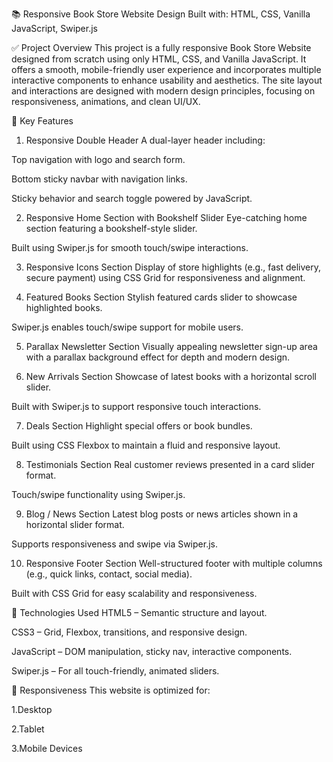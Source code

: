 📚 Responsive Book Store Website Design
Built with: HTML, CSS, Vanilla JavaScript, Swiper.js

✅ Project Overview
This project is a fully responsive Book Store Website designed from scratch using only HTML, CSS, and Vanilla JavaScript. It offers a smooth, mobile-friendly user experience and incorporates multiple interactive components to enhance usability and aesthetics. The site layout and interactions are designed with modern design principles, focusing on responsiveness, animations, and clean UI/UX.

🔑 Key Features
1. Responsive Double Header
A dual-layer header including:

Top navigation with logo and search form.

Bottom sticky navbar with navigation links.

Sticky behavior and search toggle powered by JavaScript.

2. Responsive Home Section with Bookshelf Slider
Eye-catching home section featuring a bookshelf-style slider.

Built using Swiper.js for smooth touch/swipe interactions.

3. Responsive Icons Section
Display of store highlights (e.g., fast delivery, secure payment) using CSS Grid for responsiveness and alignment.

4. Featured Books Section
Stylish featured cards slider to showcase highlighted books.

Swiper.js enables touch/swipe support for mobile users.

5. Parallax Newsletter Section
Visually appealing newsletter sign-up area with a parallax background effect for depth and modern design.

6. New Arrivals Section
Showcase of latest books with a horizontal scroll slider.

Built with Swiper.js to support responsive touch interactions.

7. Deals Section
Highlight special offers or book bundles.

Built using CSS Flexbox to maintain a fluid and responsive layout.

8. Testimonials Section
Real customer reviews presented in a card slider format.

Touch/swipe functionality using Swiper.js.

9. Blog / News Section
Latest blog posts or news articles shown in a horizontal slider format.

Supports responsiveness and swipe via Swiper.js.

10. Responsive Footer Section
Well-structured footer with multiple columns (e.g., quick links, contact, social media).

Built with CSS Grid for easy scalability and responsiveness.

🚀 Technologies Used
HTML5 – Semantic structure and layout.

CSS3 – Grid, Flexbox, transitions, and responsive design.

JavaScript – DOM manipulation, sticky nav, interactive components.

Swiper.js – For all touch-friendly, animated sliders.

📱 Responsiveness
This website is optimized for:

1.Desktop

2.Tablet

3.Mobile Devices